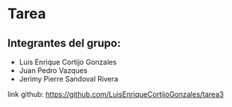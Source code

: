 # Tarea

## Integrantes del grupo:
- Luis Enrique Cortijo Gonzales
- Juan Pedro Vazques
- Jerimy Pierre Sandoval Rivera

link github: https://github.com/LuisEnriqueCortijoGonzales/tarea3